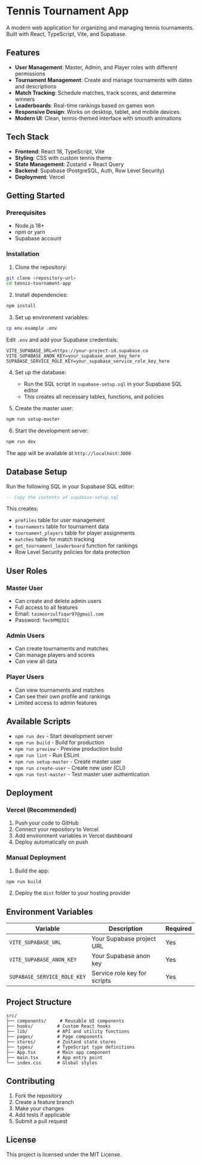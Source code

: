 # Tennis Tournament App

A modern web application for organizing and managing tennis tournaments. Built with React, TypeScript, Vite, and Supabase.

## Features

- **User Management**: Master, Admin, and Player roles with different permissions
- **Tournament Management**: Create and manage tournaments with dates and descriptions
- **Match Tracking**: Schedule matches, track scores, and determine winners
- **Leaderboards**: Real-time rankings based on games won
- **Responsive Design**: Works on desktop, tablet, and mobile devices
- **Modern UI**: Clean, tennis-themed interface with smooth animations

## Tech Stack

- **Frontend**: React 18, TypeScript, Vite
- **Styling**: CSS with custom tennis theme
- **State Management**: Zustand + React Query
- **Backend**: Supabase (PostgreSQL, Auth, Row Level Security)
- **Deployment**: Vercel

## Getting Started

### Prerequisites

- Node.js 18+ 
- npm or yarn
- Supabase account

### Installation

1. Clone the repository:
```bash
git clone <repository-url>
cd tennis-tournament-app
```

2. Install dependencies:
```bash
npm install
```

3. Set up environment variables:
```bash
cp env.example .env
```

Edit `.env` and add your Supabase credentials:
```env
VITE_SUPABASE_URL=https://your-project-id.supabase.co
VITE_SUPABASE_ANON_KEY=your_supabase_anon_key_here
SUPABASE_SERVICE_ROLE_KEY=your_supabase_service_role_key_here
```

4. Set up the database:
   - Run the SQL script in `supabase-setup.sql` in your Supabase SQL editor
   - This creates all necessary tables, functions, and policies

5. Create the master user:
```bash
npm run setup-master
```

6. Start the development server:
```bash
npm run dev
```

The app will be available at `http://localhost:3000`

## Database Setup

Run the following SQL in your Supabase SQL editor:

```sql
-- Copy the contents of supabase-setup.sql
```

This creates:
- `profiles` table for user management
- `tournaments` table for tournament data
- `tournament_players` table for player assignments
- `matches` table for match tracking
- `get_tournament_leaderboard` function for rankings
- Row Level Security policies for data protection

## User Roles

### Master User
- Can create and delete admin users
- Full access to all features
- Email: `taimoorzulfiqar97@gmail.com`
- Password: `TechPM@321`

### Admin Users
- Can create tournaments and matches
- Can manage players and scores
- Can view all data

### Player Users
- Can view tournaments and matches
- Can see their own profile and rankings
- Limited access to admin features

## Available Scripts

- `npm run dev` - Start development server
- `npm run build` - Build for production
- `npm run preview` - Preview production build
- `npm run lint` - Run ESLint
- `npm run setup-master` - Create master user
- `npm run create-user` - Create new user (CLI)
- `npm run test-master` - Test master user authentication

## Deployment

### Vercel (Recommended)

1. Push your code to GitHub
2. Connect your repository to Vercel
3. Add environment variables in Vercel dashboard
4. Deploy automatically on push

### Manual Deployment

1. Build the app:
```bash
npm run build
```

2. Deploy the `dist` folder to your hosting provider

## Environment Variables

| Variable | Description | Required |
|----------|-------------|----------|
| `VITE_SUPABASE_URL` | Your Supabase project URL | Yes |
| `VITE_SUPABASE_ANON_KEY` | Your Supabase anon key | Yes |
| `SUPABASE_SERVICE_ROLE_KEY` | Service role key for scripts | Yes |

## Project Structure

```
src/
├── components/     # Reusable UI components
├── hooks/         # Custom React hooks
├── lib/           # API and utility functions
├── pages/         # Page components
├── stores/        # Zustand state stores
├── types/         # TypeScript type definitions
├── App.tsx        # Main app component
├── main.tsx       # App entry point
└── index.css      # Global styles
```

## Contributing

1. Fork the repository
2. Create a feature branch
3. Make your changes
4. Add tests if applicable
5. Submit a pull request

## License

This project is licensed under the MIT License.

